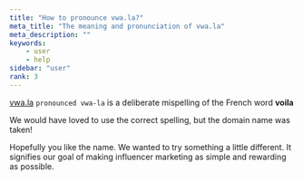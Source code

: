 ```yaml
---
title: "How to pronounce vwa.la?"
meta_title: "The meaning and pronunciation of vwa.la"
meta_description: ""
keywords:
    - user
    - help
sidebar: "user"
rank: 3
---
```


[vwa.la](http://vwa.la) `pronounced vwa-la` is a deliberate mispelling of the French word **voila**

We would have loved to use the correct spelling, but the domain name was taken! 

Hopefully you like the name. We wanted to try something a little different. It signifies our goal of making influencer marketing as simple and rewarding as possible.